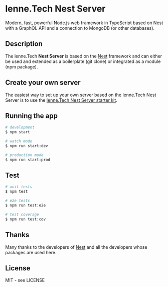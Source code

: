 # lenne.Tech Nest Server

Modern, fast, powerful Node.js web framework in TypeScript based on Nest with a GraphQL API and a connection to MongoDB
(or other databases).

## Description

The lenne.Tech **Nest Server** is based on the [Nest](https://github.com/nestjs/nest) framework and can either be used
and extended as a boilerplate (git clone) or integrated as a module (npm package).

## Create your own server

The easiest way to set up your own server based on the lenne.Tech Nest Server is to use the
[lenne.Tech Nest Server starter kit](https://github.com/lenneTech/nest-server-starter).

## Running the app

```bash
# development
$ npm start

# watch mode
$ npm run start:dev

# production mode
$ npm run start:prod
```

## Test

```bash
# unit tests
$ npm test

# e2e tests
$ npm run test:e2e

# test coverage
$ npm run test:cov
```

## Thanks

Many thanks to the developers of [Nest](https://github.com/nestjs/nest)
and all the developers whose packages are used here.

## License

MIT - see LICENSE
